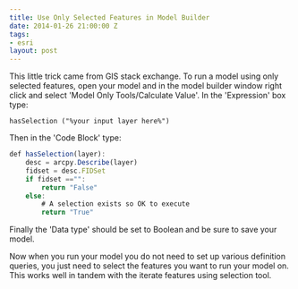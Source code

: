```yaml
---
title: Use Only Selected Features in Model Builder
date: 2014-01-26 21:00:00 Z
tags:
- esri
layout: post
---
```

This little trick came from GIS stack exchange. To run a model using only selected features, open your model and in the model builder window right click and select 'Model Only Tools/Calculate Value'. In the 'Expression' box type:
```
hasSelection ("%your input layer here%")
```

Then in the 'Code Block' type:
```javascript
def hasSelection(layer):
    desc = arcpy.Describe(layer)
    fidset = desc.FIDSet
    if fidset =="":
        return "False"
    else:
        # A selection exists so OK to execute
        return "True"
```
Finally the 'Data type' should be set to Boolean and be sure to save your model.

Now when you run your model you do not need to set up various definition queries, you just need to select the features you want to run your model on. This works well in tandem with the iterate features using selection tool.
